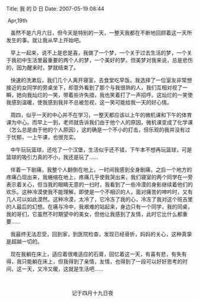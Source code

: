 Title: 我 的 D 日
Date: 2007-05-19 08:44

<p> </p> 
<p>&nbsp;Apr,19th</p> 
<p>&nbsp;&nbsp; 虽然不是六月六日，但今天是特别的一天，一整天我都在不断地回顾着这一天所发生的事。就让我从早上开始吧。</p> 
<p>&nbsp;&nbsp; 早上一起来，说不上是悲是喜，我做了一个梦，一个关于过去生活的梦，一个关于我初中生活里最重要的两个人的梦，一个美好的梦。但美梦对我来说，总是悲伤的，因为醒来时，梦就结束了。</p> 
<p>&nbsp;&nbsp; 快速的洗漱后，我们几个人离开寝室，去食堂吃早饭。我选择了一位室友非常想接近的女同学的旁桌坐下，却意外看到了那个与我很熟的人，我们互相对视了一瞬，她向我灿烂的一笑，带着些许失措，我也笑着打了一声招呼。这灿烂的一笑使我感到温暖，使我感到我并不总被忽视，这一笑可能给我一天的好心情。</p> 
<p>&nbsp;&nbsp; 周四，似乎一天的中心并不在学习，一整天都应该以上午的微机课和下午的体育课为中心。而早上一到，老师就告诉我们由于他个人的原因，微机课变成了化学课（怎么总是由于他的个人原因），这的确是一个不小的打击，但乐观的我并没有过于忧郁，一上午课，也很充实。</p> 
<p>&nbsp;&nbsp; 中午玩玩篮球，还吃了一个汉堡，生活似乎还不错，下午本不想再玩篮球，可是篮球的吸引力真的不小，我还是玩了……</p> 
<p>&nbsp;&nbsp; 伴着一下剧痛，我整个人翻倒在地上，一时间我感到全身剧痛，之后一个地方的疼痛凸现出来，我蜷缩在地上，疼痛几乎使我哭出来，我们寝室的两个同学在一旁表示着关心，但当我的眼睛无意的一扫时，我看到了一些冷漠的身影继续着他们的欢乐。这种冷漠使我不能理解，即使是一个不相识的人，面对痛苦的呻吟时，又有几人可以如此漠然。这种冷漠，太冷了，它冷冻了我的心，冷冻了我对这个班吉里的人最后的幻想。在痛与冷中，我艰难的站起来，身边只有一个同学，我的同桌，我的哥们，它虽然不时期望中的美女，但他让我感到了友情，此时它比什么都重要……</p> 
<p>&nbsp;&nbsp; 我最终无法忍受，回到家，到医院检查，发现已经骨折，妈妈的关心，这种真挚是超越一切的。</p> 
<p>&nbsp;&nbsp; 现在我躺在床上，适应着很难适应的石膏，回忆着这一天，有喜有悲，有失有得，我只能躺在床上，但我得到了亲情，友情，也得到了一段可以好好思考的时间，这一天，又冷又暖，这就是生活吧……</p> 
<p> &nbsp;&nbsp;&nbsp;&nbsp;&nbsp;&nbsp;&nbsp;&nbsp;&nbsp;&nbsp;&nbsp;&nbsp;&nbsp;&nbsp;&nbsp;&nbsp;&nbsp;&nbsp;&nbsp;&nbsp;&nbsp;&nbsp;&nbsp;&nbsp;&nbsp;&nbsp;&nbsp;&nbsp;&nbsp;&nbsp;&nbsp;&nbsp;&nbsp;&nbsp;&nbsp;&nbsp;&nbsp;&nbsp;&nbsp;&nbsp;&nbsp;&nbsp;</p> 
<p> &nbsp;&nbsp;&nbsp;&nbsp;&nbsp;&nbsp;&nbsp;&nbsp;&nbsp;&nbsp;&nbsp;&nbsp;&nbsp;&nbsp;&nbsp;&nbsp;&nbsp;&nbsp;&nbsp;&nbsp;&nbsp;&nbsp;&nbsp;&nbsp;&nbsp;&nbsp;&nbsp;&nbsp;&nbsp;&nbsp;&nbsp;&nbsp;&nbsp;&nbsp;&nbsp;&nbsp;&nbsp;&nbsp;&nbsp;&nbsp;&nbsp;&nbsp;&nbsp;&nbsp; 记于四月十九日夜</p>
